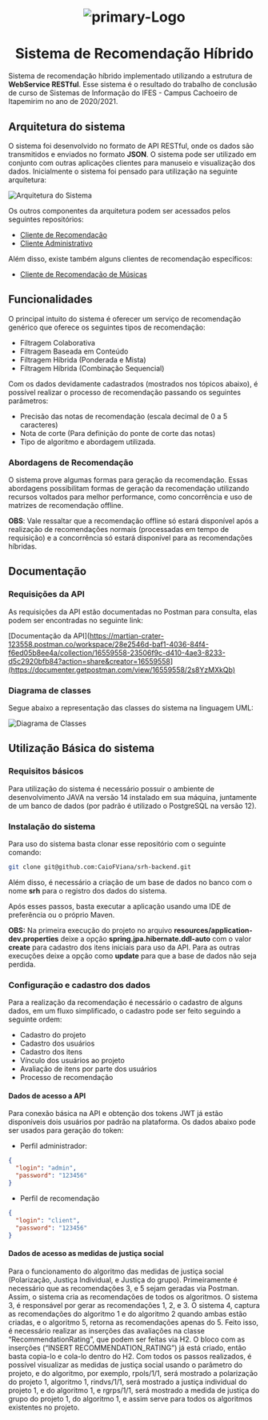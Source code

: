 <h1 align="center">
    <img src="https://i.ibb.co/tzbzzs9/primary-Logo.png" alt="primary-Logo" border="0">
</h1>

<h1 align="center">
    Sistema de Recomendação Híbrido
</h1>

Sistema de recomendação híbrido implementado utilizando a estrutura de **WebService RESTful**. Esse sistema é o resultado do trabalho de conclusão de curso de Sistemas de Informação do IFES - Campus Cachoeiro de Itapemirim no ano de 2020/2021.

## Arquitetura do sistema

O sistema foi desenvolvido no formato de API RESTful, onde os dados são transmitidos e enviados no formato **JSON**. O sistema pode ser utilizado em conjunto com outras aplicações clientes para manuseio e visualização dos dados. Inicialmente o sistema foi pensado para utilização na seguinte arquitetura:

![Arquitetura do Sistema](https://i.ibb.co/Jd6wrnf/arquitetura.png)

Os outros componentes da arquitetura podem ser acessados pelos seguintes repositórios:

- [Cliente de Recomendação](https://github.com/herikLorencao/srh-client)
- [Cliente Administrativo](https://github.com/herikLorencao/srh-client-admin)

Além disso, existe também alguns clientes de recomendação específicos:

- [Cliente de Recomendação de Músicas](https://github.com/herikLorencao/srh-findbymusic)

## Funcionalidades

O principal intuito do sistema é oferecer um serviço de recomendação genérico que oferece os seguintes tipos de recomendação:

- Filtragem Colaborativa
- Filtragem Baseada em Conteúdo
- Filtragem Híbrida (Ponderada e Mista)
- Filtragem Híbrida (Combinação Sequencial)

Com os dados devidamente cadastrados (mostrados nos tópicos abaixo), é possível realizar o processo de recomendação passando os seguintes parâmetros:

- Precisão das notas de recomendação (escala decimal de 0 a 5 caracteres)
- Nota de corte (Para definição do ponte de corte das notas)
- Tipo de algoritmo e abordagem utilizada.

### Abordagens de Recomendação

O sistema prove algumas formas para geração da recomendação. Essas abordagens possibilitam formas de geração da recomendação utilizando recursos voltados para melhor performance, como concorrência e uso de matrizes de recomendação offline.

**OBS**: Vale ressaltar que a recomendação offline só estará disponível após a realização de recomendações normais (processadas em tempo de requisição) e a concorrência só estará disponível para as recomendações híbridas.

## Documentação

### Requisições da API

As requisições da API estão documentadas no Postman para consulta, elas podem ser encontradas no seguinte link:

[Documentação da API](https://martian-crater-123558.postman.co/workspace/28e2546d-baf1-4036-84f4-f6ed05b8ee4a/collection/16559558-23506f9c-d410-4ae3-8233-d5c2920bfb84?action=share&creator=16559558](https://documenter.getpostman.com/view/16559558/2s8YzMXkQb)

### Diagrama de classes

Segue abaixo a representação das classes do sistema na linguagem UML:

![Diagrama de Classes](https://i.ibb.co/1Kz7n4n/diagram.jpg)

## Utilização Básica do sistema

### Requisitos básicos

Para utilização do sistema é necessário possuir o ambiente de desenvolvimento JAVA na versão 14 instalado em sua máquina, juntamente de um banco de dados (por padrão é utilizado o PostgreSQL na versão 12).

### Instalação do sistema

Para uso do sistema basta clonar esse repositório com o seguinte comando:

```bash
git clone git@github.com:CaioFViana/srh-backend.git
```

Além disso, é necessário a criação de um base de dados no banco com o nome **srh** para o registro dos dados do sistema.

Após esses passos, basta executar a aplicação usando uma IDE de preferência ou o próprio Maven.

**OBS:** Na primeira execução do projeto no arquivo **resources/application-dev.properties** deixe a opção **spring.jpa.hibernate.ddl-auto**
com o valor **create** para cadastro dos itens iniciais para uso da API. Para as outras execuções deixe a opção como **update** para que a
base de dados não seja perdida. 

### Configuração e cadastro dos dados

Para a realização da recomendação é necessário o cadastro de alguns dados, em um fluxo simplificado, o cadastro pode ser feito seguindo a seguinte ordem:

- Cadastro do projeto
- Cadastro dos usuários
- Cadastro dos itens
- Vínculo dos usuários ao projeto
- Avaliação de itens por parte dos usuários
- Processo de recomendação

#### Dados de acesso a API

Para conexão básica na API e obtenção dos tokens JWT já estão disponíveis dois usuários por padrão na plataforma. Os dados
abaixo pode ser usados para geração do token:

- Perfil administrador:

```json
{
  "login": "admin",
  "password": "123456"
}
```

- Perfil de recomendação

```json
{
  "login": "client",
  "password": "123456"
}
```

#### Dados de acesso as medidas de justiça social

Para o funcionamento do algoritmo das medidas de justiça social (Polarização, Justiça Individual, e Justiça do grupo). Primeiramente é necessário que as recomendações 3, e 5 sejam geradas via Postman. Assim, o sistema cria as recomendações de todos os algoritmos. O sistema 3, é responsável por gerar as recomendações 1, 2, e 3. O sistema 4, captura as recomendações do algoritmo 1 e do algoritmo 2 quando ambas estão criadas, e o algoritmo 5, retorna as recomendações apenas do 5. Feito isso, é necessário realizar as inserções das avaliações na classe “RecommendationRating”, que podem ser feitas via H2. O bloco com as inserções (“INSERT RECOMMENDATION_RATING”) já está criado, então basta copia-lo e cola-lo dentro do H2. Com todos os passos realizados, é possível visualizar as medidas de justiça social usando o parâmetro do projeto, e do algoritmo, por exemplo, rpols/1/1, será mostrado a polarização do projeto 1, algoritmo 1, rindvs/1/1, será mostrado a justiça individual do projeto 1, e do algoritmo 1, e rgrps/1/1, será mostrado a medida de justiça do grupo do projeto 1, do algoritmo 1, e assim serve para todos os algoritmos existentes no projeto.
